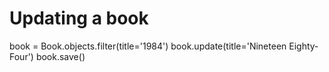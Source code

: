 
# Updating a book
book = Book.objects.filter(title='1984')
book.update(title='Nineteen Eighty-Four')
book.save()